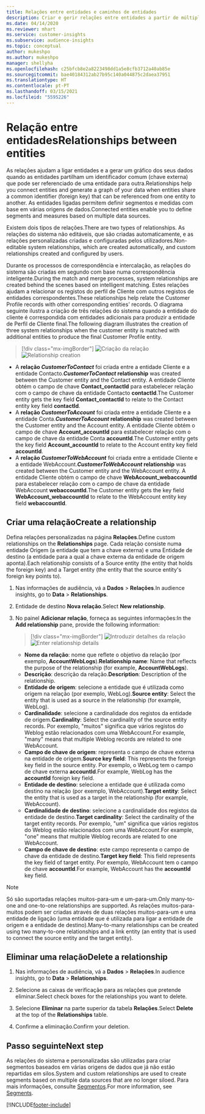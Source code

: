 ```yaml
---
title: Relações entre entidades e caminhos de entidades
description: Criar e gerir relações entre entidades a partir de múltiplas origens de dados.
ms.date: 04/14/2020
ms.reviewer: mhart
ms.service: customer-insights
ms.subservice: audience-insights
ms.topic: conceptual
author: mukeshpo
ms.author: mukeshpo
manager: shellyha
ms.openlocfilehash: c25bfcb8e2a8223498dd1a5e8cfb3712a40ab85e
ms.sourcegitcommit: bae40184312ab27b95c140a044875c2daea37951
ms.translationtype: HT
ms.contentlocale: pt-PT
ms.lasthandoff: 03/15/2021
ms.locfileid: "5595226"
---
```

# <a name="relationships-between-entities"></a><span data-ttu-id="37a52-103">Relação entre entidades</span><span class="sxs-lookup"><span data-stu-id="37a52-103">Relationships between entities</span></span>

<span data-ttu-id="37a52-104">As relações ajudam a ligar entidades e a gerar um gráfico dos seus dados quando as entidades partilham um identificador comum (chave externa) que pode ser referenciado de uma entidade para outra.</span><span class="sxs-lookup"><span data-stu-id="37a52-104">Relationships help you connect entities and generate a graph of your data when entities share a common identifier (foreign key) that can be referenced from one entity to another.</span></span> <span data-ttu-id="37a52-105">As entidades ligadas permitem definir segmentos e medidas com base em várias origens de dados.</span><span class="sxs-lookup"><span data-stu-id="37a52-105">Connected entities enable you to define segments and measures based on multiple data sources.</span></span>

<span data-ttu-id="37a52-106">Existem dois tipos de relações.</span><span class="sxs-lookup"><span data-stu-id="37a52-106">There are two types of relationships.</span></span> <span data-ttu-id="37a52-107">As relações do sistema não editáveis, que são criadas automaticamente, e as relações personalizadas criadas e configuradas pelos utilizadores.</span><span class="sxs-lookup"><span data-stu-id="37a52-107">Non-editable system relationships, which are created automatically, and custom relationships created and configured by users.</span></span>

<span data-ttu-id="37a52-108">Durante os processos de correspondência e intercalação, as relações do sistema são criadas em segundo com base numa correspondência inteligente.</span><span class="sxs-lookup"><span data-stu-id="37a52-108">During the match and merge processes, system relationships are created behind the scenes based on intelligent matching.</span></span> <span data-ttu-id="37a52-109">Estes relações ajudam a relacionar os registos do perfil de Cliente com outros registos de entidades correspondentes.</span><span class="sxs-lookup"><span data-stu-id="37a52-109">These relationships help relate the Customer Profile records with other corresponding entities' records.</span></span> <span data-ttu-id="37a52-110">O diagrama seguinte ilustra a criação de três relações do sistema quando a entidade do cliente é correspondida com entidades adicionais para produzir a entidade de Perfil de Cliente final.</span><span class="sxs-lookup"><span data-stu-id="37a52-110">The following diagram illustrates the creation of three system relationships when the customer entity is matched with additional entities to produce the final Customer Profile entity.</span></span>

> [!div class="mx-imgBorder"]
> <span data-ttu-id="37a52-111">![Criação da relação](media/relationships-entities-merge.png "Criação da relação")</span><span class="sxs-lookup"><span data-stu-id="37a52-111">![Relationship creation](media/relationships-entities-merge.png "Relationship creation")</span></span>

- <span data-ttu-id="37a52-112">A **relação *CustomerToContact*** foi criada entre a entidade Cliente e a entidade Contacto.</span><span class="sxs-lookup"><span data-stu-id="37a52-112">***CustomerToContact* relationship** was created between the Customer entity and the Contact entity.</span></span> <span data-ttu-id="37a52-113">A entidade Cliente obtém o campo de chave **Contact_contactId** para estabelecer relação com o campo de chave da entidade Contacto **contactId**.</span><span class="sxs-lookup"><span data-stu-id="37a52-113">The Customer entity gets the key field **Contact_contactId** to relate to the Contact entity key field **contactId**.</span></span>
- <span data-ttu-id="37a52-114">A **relação *CustomerToAccount*** foi criada entre a entidade Cliente e a entidade Conta.</span><span class="sxs-lookup"><span data-stu-id="37a52-114">***CustomerToAccount* relationship** was created between the Customer entity and the Account entity.</span></span> <span data-ttu-id="37a52-115">A entidade Cliente obtém o campo de chave **Account_accountId** para estabelecer relação com o campo de chave da entidade Conta **accountId**.</span><span class="sxs-lookup"><span data-stu-id="37a52-115">The Customer entity gets the key field **Account_accountId** to relate to the Account entity key field **accountId**.</span></span>
- <span data-ttu-id="37a52-116">A **relação *CustomerToWebAccount*** foi criada entre a entidade Cliente e a entidade WebAccount.</span><span class="sxs-lookup"><span data-stu-id="37a52-116">***CustomerToWebAccount* relationship** was created between the Customer entity and the WebAccount entity.</span></span> <span data-ttu-id="37a52-117">A entidade Cliente obtém o campo de chave **WebAccount_webaccountId** para estabelecer relação com o campo de chave da entidade WebAccount **webaccountId**.</span><span class="sxs-lookup"><span data-stu-id="37a52-117">The Customer entity gets the key field **WebAccount_webaccountId** to relate to the WebAccount entity key field **webaccountId**.</span></span>

## <a name="create-a-relationship"></a><span data-ttu-id="37a52-118">Criar uma relação</span><span class="sxs-lookup"><span data-stu-id="37a52-118">Create a relationship</span></span>

<span data-ttu-id="37a52-119">Defina relações personalizadas na página **Relações**.</span><span class="sxs-lookup"><span data-stu-id="37a52-119">Define custom relationships on the **Relationships** page.</span></span> <span data-ttu-id="37a52-120">Cada relação consiste numa entidade Origem (a entidade que tem a chave externa) e uma Entidade de destino (a entidade para a qual a chave externa da entidade de origem aponta).</span><span class="sxs-lookup"><span data-stu-id="37a52-120">Each relationship consists of a Source entity (the entity that holds the foreign key) and a Target entity (the entity that the source entity's foreign key points to).</span></span>

1. <span data-ttu-id="37a52-121">Nas informações de audiência, vá a **Dados** > **Relações**.</span><span class="sxs-lookup"><span data-stu-id="37a52-121">In audience insights, go to **Data** > **Relationships**.</span></span>

2. <span data-ttu-id="37a52-122">Entidade de destino **Nova relação**.</span><span class="sxs-lookup"><span data-stu-id="37a52-122">Select **New relationship**.</span></span>

3. <span data-ttu-id="37a52-123">No painel **Adicionar relação**, forneça as seguintes informações:</span><span class="sxs-lookup"><span data-stu-id="37a52-123">In the **Add relationship** pane, provide the following information:</span></span>

   > [!div class="mx-imgBorder"]
   > <span data-ttu-id="37a52-124">![Introduzir detalhes da relação](media/relationships-add.png "Introduzir detalhes da relação")</span><span class="sxs-lookup"><span data-stu-id="37a52-124">![Enter relationship details](media/relationships-add.png "Enter relationship details")</span></span>

   - <span data-ttu-id="37a52-125">**Nome da relação**: nome que reflete o objetivo da relação (por exemplo, **AccountWebLogs**).</span><span class="sxs-lookup"><span data-stu-id="37a52-125">**Relationship name**: Name that reflects the purpose of the relationship (for example, **AccountWebLogs**).</span></span>
   - <span data-ttu-id="37a52-126">**Descrição**: descrição da relação.</span><span class="sxs-lookup"><span data-stu-id="37a52-126">**Description**: Description of the relationship.</span></span>
   - <span data-ttu-id="37a52-127">**Entidade de origem**: selecione a entidade que é utilizada como origem na relação (por exemplo, WebLog).</span><span class="sxs-lookup"><span data-stu-id="37a52-127">**Source entity**: Select the entity that is used as a source in the relationship (for example, WebLog).</span></span>
   - <span data-ttu-id="37a52-128">**Cardinalidade**: selecione a cardinalidade dos registos da entidade de origem.</span><span class="sxs-lookup"><span data-stu-id="37a52-128">**Cardinality**: Select the cardinality of the source entity records.</span></span> <span data-ttu-id="37a52-129">Por exemplo, "muitos" significa que vários registos do Weblog estão relacionados com uma WebAccount.</span><span class="sxs-lookup"><span data-stu-id="37a52-129">For example, "many" means that multiple Weblog records are related to one WebAccount.</span></span>
   - <span data-ttu-id="37a52-130">**Campo de chave de origem**: representa o campo de chave externa na entidade de origem.</span><span class="sxs-lookup"><span data-stu-id="37a52-130">**Source key field**: This represents the foreign key field in the source entity.</span></span> <span data-ttu-id="37a52-131">Por exemplo, o WebLog tem o campo de chave externa **accountId**.</span><span class="sxs-lookup"><span data-stu-id="37a52-131">For example, WebLog has the **accountId** foreign key field.</span></span>
   - <span data-ttu-id="37a52-132">**Entidade de destino**: selecione a entidade que é utilizada como destino na relação (por exemplo, WebAccount).</span><span class="sxs-lookup"><span data-stu-id="37a52-132">**Target entity**: Select the entity that is used as a target in the relationship (for example, WebAccount).</span></span>
   - <span data-ttu-id="37a52-133">**Cardinalidade de destino**: selecione a cardinalidade dos registos da entidade de destino.</span><span class="sxs-lookup"><span data-stu-id="37a52-133">**Target cardinality**: Select the cardinality of the target entity records.</span></span> <span data-ttu-id="37a52-134">Por exemplo, "um" significa que vários registos do Weblog estão relacionados com uma WebAccount.</span><span class="sxs-lookup"><span data-stu-id="37a52-134">For example, "one" means that multiple Weblog records are related to one WebAccount.</span></span>
   - <span data-ttu-id="37a52-135">**Campo de chave de destino**: este campo representa o campo de chave da entidade de destino.</span><span class="sxs-lookup"><span data-stu-id="37a52-135">**Target key field**: This field represents the key field of target entity.</span></span> <span data-ttu-id="37a52-136">Por exemplo, WebAccount tem o campo de chave **accountId**.</span><span class="sxs-lookup"><span data-stu-id="37a52-136">For example, WebAccount has the **accountId** key field.</span></span>

> [!NOTE]
> <span data-ttu-id="37a52-137">Só são suportadas relações muitos-para-um e um-para-um.</span><span class="sxs-lookup"><span data-stu-id="37a52-137">Only many-to-one and one-to-one relationships are supported.</span></span> <span data-ttu-id="37a52-138">As relações muitos-para-muitos podem ser criadas através de duas relações muitos-para-um e uma entidade de ligação (uma entidade que é utilizada para ligar a entidade de origem e a entidade de destino).</span><span class="sxs-lookup"><span data-stu-id="37a52-138">Many-to-many relationships can be created using two many-to-one relationships and a link entity (an entity that is used to connect the source entity and the target entity).</span></span>

## <a name="delete-a-relationship"></a><span data-ttu-id="37a52-139">Eliminar uma relação</span><span class="sxs-lookup"><span data-stu-id="37a52-139">Delete a relationship</span></span>

1. <span data-ttu-id="37a52-140">Nas informações de audiência, vá a **Dados** > **Relações**.</span><span class="sxs-lookup"><span data-stu-id="37a52-140">In audience insights, go to **Data** > **Relationships**.</span></span>

2. <span data-ttu-id="37a52-141">Selecione as caixas de verificação para as relações que pretende eliminar.</span><span class="sxs-lookup"><span data-stu-id="37a52-141">Select check boxes for the relationships you want to delete.</span></span>

3. <span data-ttu-id="37a52-142">Selecione **Eliminar** na parte superior da tabela **Relações**.</span><span class="sxs-lookup"><span data-stu-id="37a52-142">Select **Delete** at the top of the **Relationships** table.</span></span>

4. <span data-ttu-id="37a52-143">Confirme a eliminação.</span><span class="sxs-lookup"><span data-stu-id="37a52-143">Confirm your deletion.</span></span>

## <a name="next-step"></a><span data-ttu-id="37a52-144">Passo seguinte</span><span class="sxs-lookup"><span data-stu-id="37a52-144">Next step</span></span>

<span data-ttu-id="37a52-145">As relações do sistema e personalizadas são utilizadas para criar segmentos baseados em várias origens de dados que já não estão repartidas em silos.</span><span class="sxs-lookup"><span data-stu-id="37a52-145">System and custom relationships are used to create segments based on multiple data sources that are no longer siloed.</span></span> <span data-ttu-id="37a52-146">Para mais informações, consulte [Segmentos](segments.md).</span><span class="sxs-lookup"><span data-stu-id="37a52-146">For more information, see [Segments](segments.md).</span></span>


[!INCLUDE[footer-include](../includes/footer-banner.md)]